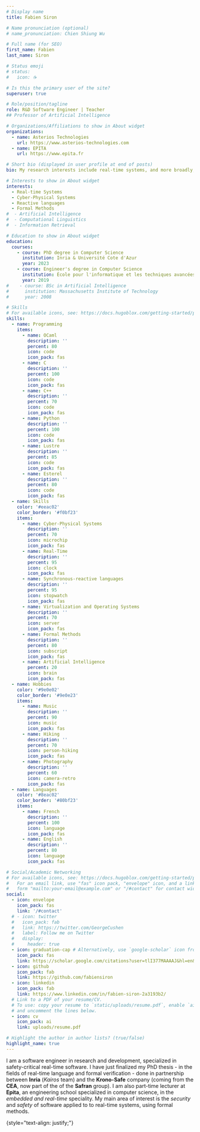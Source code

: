 ```yaml
---
# Display name
title: Fabien Siron

# Name pronunciation (optional)
# name_pronunciation: Chien Shiung Wu

# Full name (for SEO)
first_name: Fabien
last_name: Siron

# Status emoji
# status:
#   icon: ☕️

# Is this the primary user of the site?
superuser: true

# Role/position/tagline
role: R&D Software Engineer | Teacher
## Professor of Artificial Intelligence

# Organizations/Affiliations to show in About widget
organizations:
  - name: Asterios Technologies
    url: https://www.asterios-technologies.com
  - name: EPITA
    url: https://www.epita.fr

# Short bio (displayed in user profile at end of posts)
bio: My research interests include real-time systems, and more broadly, cyber-physical systems, and formal methods.

# Interests to show in About widget
interests:
  - Real-time Systems
  - Cyber-Physical Systems
  - Reactive languages
  - Formal Methods
#  - Artificial Intelligence
#  - Computational Linguistics
#  - Information Retrieval

# Education to show in About widget
education:
  courses:
    - course: PhD degree in Computer Science
      institution: Inria & Université Cote d'Azur
      year: 2023
    - course: Engineer's degree in Computer Science
      institution: École pour l'informatique et les techniques avancées (EPITA)
      year: 2019
#    - course: BSc in Artificial Intelligence
#      institution: Massachusetts Institute of Technology
#      year: 2008

# Skills
# For available icons, see: https://docs.hugoblox.com/getting-started/page-builder/#icons
skills:
  - name: Programming
    items:
      - name: OCaml
        description: ''
        percent: 80
        icon: code
        icon_pack: fas
      - name: C
        description: ''
        percent: 100
        icon: code
        icon_pack: fas
      - name: C++
        description: ''
        percent: 70
        icon: code
        icon_pack: fas
      - name: Python
        description: ''
        percent: 100
        icon: code
        icon_pack: fas
      - name: Lustre
        description: ''
        percent: 85
        icon: code
        icon_pack: fas
      - name: Esterel
        description: ''
        percent: 80
        icon: code
        icon_pack: fas
  - name: Skills
    color: '#eeac02'
    color_border: '#f0bf23'
    items:
      - name: Cyber-Physical Systems
        description: ''
        percent: 70
        icon: microchip
        icon_pack: fas
      - name: Real-Time
        description: ''
        percent: 95
        icon: clock
        icon_pack: fas
      - name: Synchronous-reactive languages
        description: ''
        percent: 95
        icon: stopwatch
        icon_pack: fas
      - name: Virtualization and Operating Systems
        description: ''
        percent: 70
        icon: server
        icon_pack: fas
      - name: Formal Methods
        description: ''
        percent: 80
        icon: subscript
        icon_pack: fas
      - name: Artificial Intelligence
        percent: 20
        icon: brain
        icon_pack: fas
  - name: Hobbies
    color: '#9e0e02'
    color_border: '#9e0e23'
    items:
      - name: Music
        description: ''
        percent: 90
        icon: music
        icon_pack: fas
      - name: Hiking
        description: ''
        percent: 70
        icon: person-hiking
        icon_pack: fas
      - name: Photography
        description: ''
        percent: 60
        icon: camera-retro
        icon_pack: fas
  - name: Languages
    color: '#8eac02'
    color_border: '#80bf23'
    items:
      - name: French
        description: ''
        percent: 100
        icon: language
        icon_pack: fas
      - name: English
        description: ''
        percent: 80
        icon: language
        icon_pack: fas

# Social/Academic Networking
# For available icons, see: https://docs.hugoblox.com/getting-started/page-builder/#icons
#   For an email link, use "fas" icon pack, "envelope" icon, and a link in the
#   form "mailto:your-email@example.com" or "/#contact" for contact widget.
social:
  - icon: envelope
    icon_pack: fas
    link: '/#contact'
  # - icon: twitter
  #   icon_pack: fab
  #   link: https://twitter.com/GeorgeCushen
  #   label: Follow me on Twitter
  #   display:
  #     header: true
  - icon: graduation-cap # Alternatively, use `google-scholar` icon from `ai` icon pack
    icon_pack: fas
    link: https://scholar.google.com/citations?user=tlI377MAAAAJ&hl=en&oi=ao
  - icon: github
    icon_pack: fab
    link: https://github.com/fabiensiron
  - icon: linkedin
    icon_pack: fab
    link: https://www.linkedin.com/in/fabien-siron-2a3193b2/
  # Link to a PDF of your resume/CV.
  # To use: copy your resume to `static/uploads/resume.pdf`, enable `ai` icons in `params.yaml`,
  # and uncomment the lines below.
  - icon: cv
    icon_pack: ai
    link: uploads/resume.pdf

# Highlight the author in author lists? (true/false)
highlight_name: true
---
```


I am a software engineer in research and development,
specialized in safety-critical real-time software. I have just
finalized my PhD thesis - in the fields of real-time language
and formal verification - done
in partnership between **Inria** (*Kairos* team) and
the **Krono-Safe** company (coming from the **CEA**, now part of the
of the **Safran** group). I am also
part-time lecturer at **Epita**, an engineering school
specialized in computer science, in the *embedded and
real-time* speciality. My main area of interest is the *security*
and *safety* of software applied to
to real-time systems, using formal methods.

{style="text-align: justify;"}


